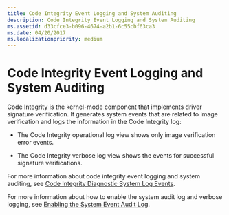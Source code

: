 ```yaml
---
title: Code Integrity Event Logging and System Auditing
description: Code Integrity Event Logging and System Auditing
ms.assetid: d33cfce3-b096-4674-a2b1-6c55cbf63ca3
ms.date: 04/20/2017
ms.localizationpriority: medium
---
```


# Code Integrity Event Logging and System Auditing


Code Integrity is the kernel-mode component that implements driver signature verification. It generates system events that are related to image verification and logs the information in the Code Integrity log:

-   The Code Integrity operational log view shows only image verification error events.

-   The Code Integrity verbose log view shows the events for successful signature verifications.

For more information about code integrity event logging and system auditing, see [Code Integrity Diagnostic System Log Events](code-integrity-diagnostic-system-log-events.md).

For more information about how to enable the system audit log and verbose logging, see [Enabling the System Event Audit Log](enabling-the-system-event-audit-log.md).

 

 





